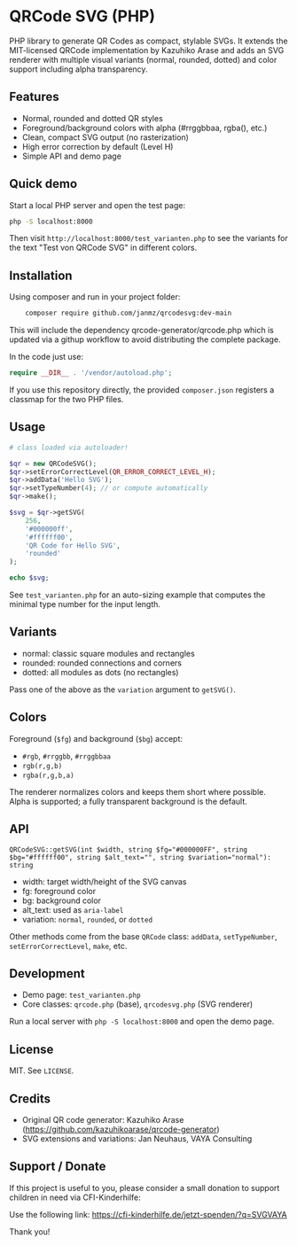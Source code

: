 # QRCode SVG (PHP)

PHP library to generate QR Codes as compact, stylable SVGs. It extends the MIT-licensed QRCode implementation by Kazuhiko Arase and adds an SVG renderer with multiple visual variants (normal, rounded, dotted) and color support including alpha transparency.

## Features

- Normal, rounded and dotted QR styles
- Foreground/background colors with alpha (#rrggbbaa, rgba(), etc.)
- Clean, compact SVG output (no rasterization)
- High error correction by default (Level H)
- Simple API and demo page

## Quick demo

Start a local PHP server and open the test page:

```bash
php -S localhost:8000
```

Then visit `http://localhost:8000/test_varianten.php` to see the variants for the text "Test von QRCode SVG" in different colors.

## Installation

Using composer and run in your project folder:

```bash
    composer require github.com/janmz/qrcodesvg:dev-main
```

This will include the dependency qrcode-generator/qrcode.php which is updated via a githup workflow to avoid distributing the complete package.

In the code just use:

``` php
require __DIR__ . '/vendor/autoload.php';
```

If you use this repository directly, the provided `composer.json` registers a classmap for the two PHP files.

## Usage

```php
# class loaded via autoloader!

$qr = new QRCodeSVG();
$qr->setErrorCorrectLevel(QR_ERROR_CORRECT_LEVEL_H);
$qr->addData('Hello SVG');
$qr->setTypeNumber(4); // or compute automatically
$qr->make();

$svg = $qr->getSVG(
    256,
    '#000000ff',
    '#ffffff00',
    'QR Code for Hello SVG',
    'rounded'
);

echo $svg;
```

See `test_varianten.php` for an auto-sizing example that computes the minimal type number for the input length.

## Variants

- normal: classic square modules and rectangles
- rounded: rounded connections and corners
- dotted: all modules as dots (no rectangles)

Pass one of the above as the `variation` argument to `getSVG()`.

## Colors

Foreground (`$fg`) and background (`$bg`) accept:

- `#rgb`, `#rrggbb`, `#rrggbbaa`
- `rgb(r,g,b)`
- `rgba(r,g,b,a)`

The renderer normalizes colors and keeps them short where possible. Alpha is supported; a fully transparent background is the default.

## API

`QRCodeSVG::getSVG(int $width, string $fg="#000000FF", string $bg="#ffffff00", string $alt_text="", string $variation="normal"): string`

- width: target width/height of the SVG canvas
- fg: foreground color
- bg: background color
- alt_text: used as `aria-label`
- variation: `normal`, `rounded`, or `dotted`

Other methods come from the base `QRCode` class: `addData`, `setTypeNumber`, `setErrorCorrectLevel`, `make`, etc.

## Development

- Demo page: `test_varianten.php`
- Core classes: `qrcode.php` (base), `qrcodesvg.php` (SVG renderer)

Run a local server with `php -S localhost:8000` and open the demo page.

## License

MIT. See `LICENSE`.

## Credits

- Original QR code generator: Kazuhiko Arase (<https://github.com/kazuhikoarase/qrcode-generator>)
- SVG extensions and variations: Jan Neuhaus, VAYA Consulting

## Support / Donate

If this project is useful to you, please consider a small donation to support children in need via CFI-Kinderhilfe:

Use the following link: <https://cfi-kinderhilfe.de/jetzt-spenden/?q=SVGVAYA>

Thank you!
